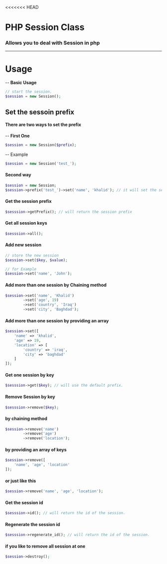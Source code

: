 <<<<<<< HEAD
# PHP Session Class
### Allows you to deal with Session in php
---

# Usage 
-- **Basic Usage**
```php
// start the session.
$session = new Session();
```

## Set the sessoin prefix
#### There are two ways to set the prefix

-- **First One**
```php
$session = new Session($prefix);
```

-- Example
```php
$session = new Session('test_');
```

#### Second way
```php
$session = new Session;
$session->prefix('test_')->set('name', 'khalid'); // it will set the session as "test_name"
```
#### Get the session prefix
```php
$sesssion->getPrefix(); // will return the session prefix
```

#### Get all session keys
```php
$sesssion->all();
```

#### Add new session
```php
// store the new session
$session->set($key, $value);

// for Example
$session->set('name', 'John');
```
#### Add more than one session by Chaining method
```php
$session->set('name', 'Khalid')
        ->set('age', 19)
        ->set('country', 'Iraq')
        ->set('city', 'Baghdad');
```
#### Add more than one session by providing an array
```php
$session->set([
    'name' => 'khalid',
    'age' => 19,
    'location' => [
        'country' => 'iraq',
        'city' => 'baghdad'
    ]
]);
```

#### Get one session by key
```php
$sesssion->get($key); // will use the default prefix.
```
#### Remove Session by key
```php
$sesssion->remove($key);
```
#### by chaining method
```php
$session->remove('name')
        ->remove('age')
        ->remove('location');
```

#### by providing an array of keys
```php
$session->remove([
    'name', 'age', 'location'
]);
```

#### or just like this
```php 
$session->remove('name', 'age', 'location');
```

#### Get the session id
```php
$sesssion->id(); // will return the id of the session.
```

#### Regenerate the session id
```php
$sesssion->regenerate_id(); // will return the id of the session.
```

#### if you like to remove all session at one 
```php
$session->destroy();
```

